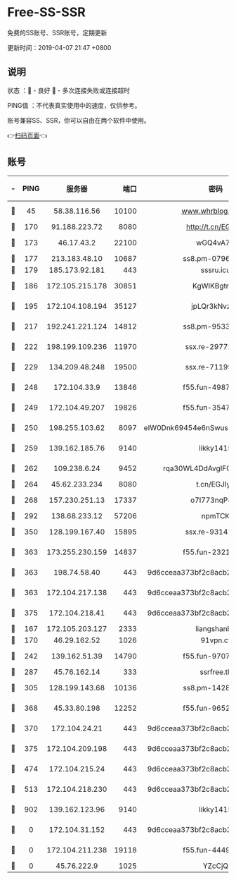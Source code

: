 # Free-SS-SSR

免费的SS账号、SSR账号，定期更新

更新时间：2019-04-07 21:47 +0800

## 说明

状态     ：🙂 - 良好 🙁 - 多次连接失败或连接超时

PING值   ：不代表真实使用中的速度，仅供参考。

账号兼容SS、SSR，你可以自由在两个软件中使用。

👉[扫码页面](https://liesauer.github.io/Free-SS-SSR/)👈

## 账号

|-|PING|服务器|端口|密码|加密方式|区域|
|:----:|:----:|:-----:|-----:|:----:|:----:|:----:|
|🙂|45|58.38.116.56|10100|www.whrblog.online|aes-256-cfb|CN|
|🙂|170|91.188.223.72|8080|http://t.cn/EGJIyrl|rc4-md5|RU|
|🙂|173|46.17.43.2|22100|wGQ4vA7D|aes-256-gcm|RU|
|🙂|177|213.183.48.10|10687|ss8.pm-07968804|rc4-md5|RU|
|🙂|179|185.173.92.181|443|sssru.icu|rc4-md5|RU|
|🙂|186|172.105.215.178|30851|KgWIKBgtrjzT|aes-256-cfb|JP|
|🙂|195|172.104.108.194|35127|jpLQr3kNvzJG|aes-256-cfb|JP|
|🙂|217|192.241.221.124|14812|ss8.pm-95331690|aes-256-cfb|US|
|🙂|222|198.199.109.236|11970|ssx.re-29772885|aes-256-cfb|US|
|🙂|229|134.209.48.248|19500|ssx.re-71199859|aes-256-cfb|US|
|🙂|248|172.104.33.9|13846|f55.fun-49871039|aes-256-cfb|SG|
|🙂|249|172.104.49.207|19826|f55.fun-35476312|aes-256-cfb|SG|
|🙂|250|198.255.103.62|8097|eIW0Dnk69454e6nSwuspv9DmS201tQ0D|aes-256-cfb|US|
|🙂|259|139.162.185.76|9140|likky1415|aes-256-cfb|DE|
|🙂|262|109.238.6.24|9452|rqa30WL4DdAvgIFG6Fs3znzTa|aes-256-cfb|FR|
|🙂|264|45.62.233.234|8080|t.cn/EGJIyrl|rc4-md5|CA|
|🙂|268|157.230.251.13|17337|o7I773nqP8ug|aes-256-cfb|SG|
|🙂|292|138.68.233.12|57206|npmTCK|rc4-md5|US|
|🙂|350|128.199.167.40|15895|ssx.re-93142240|aes-256-cfb|SG|
|🙂|363|173.255.230.159|14837|f55.fun-23212230|aes-256-cfb|US|
|🙂|363|198.74.58.40|443|9d6cceaa373bf2c8acb22e60b6a58be6|aes-256-cfb|US|
|🙂|363|172.104.217.138|443|9d6cceaa373bf2c8acb22e60b6a58be6|aes-256-cfb|US|
|🙂|375|172.104.218.41|443|9d6cceaa373bf2c8acb22e60b6a58be6|aes-256-cfb|US|
|🙂|167|172.105.203.127|2333|liangshanbo|chacha20|JP|
|🙂|170|46.29.162.52|1026|91vpn.cf|rc4-md5|RU|
|🙂|242|139.162.51.39|14790|f55.fun-97070038|aes-256-cfb|SG|
|🙂|287|45.76.162.14|333|ssrfree.tk|rc4|SG|
|🙂|305|128.199.143.68|10136|ss8.pm-14281446|aes-256-cfb|SG|
|🙂|368|45.33.80.198|12252|f55.fun-96521268|aes-256-cfb|US|
|🙁|370|172.104.24.21|443|9d6cceaa373bf2c8acb22e60b6a58be6|aes-256-cfb|US|
|🙁|375|172.104.209.198|443|9d6cceaa373bf2c8acb22e60b6a58be6|aes-256-cfb|US|
|🙁|474|172.104.215.24|443|9d6cceaa373bf2c8acb22e60b6a58be6|aes-256-cfb|US|
|🙁|513|172.104.218.230|443|9d6cceaa373bf2c8acb22e60b6a58be6|aes-256-cfb|US|
|🙁|902|139.162.123.96|9140|likky1415|aes-256-cfb|JP|
|🙁|0|172.104.31.152|443|9d6cceaa373bf2c8acb22e60b6a58be6|aes-256-cfb|US|
|🙁|0|172.104.211.238|19118|f55.fun-44497695|aes-256-cfb|US|
|🙁|0|45.76.222.9|1025|YZcCjQ|rc4-md5|JP|
